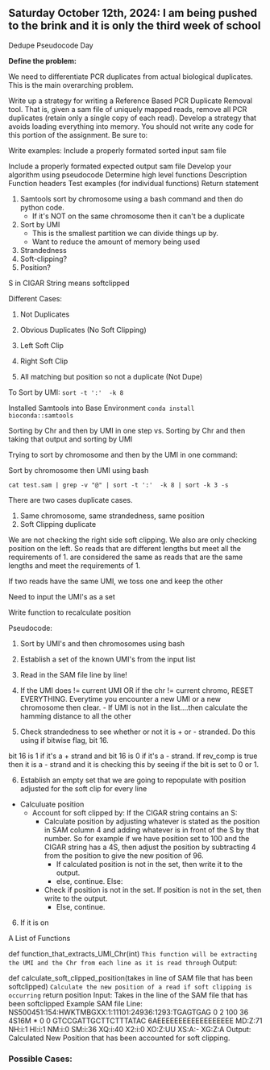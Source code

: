 Saturday October 12th, 2024: I am being pushed to the brink and it is only the third week of school 
---

Dedupe Pseudocode Day 

**Define the problem:**

We need to differentiate PCR duplicates from actual biological duplicates. This is the main overarching problem. 

Write up a strategy for writing a Reference Based PCR Duplicate Removal tool. That is, given a sam file of uniquely mapped reads, remove all PCR duplicates (retain only a single copy of each read). Develop a strategy that avoids loading everything into memory. You should not write any code for this portion of the assignment. Be sure to:




Write examples:
Include a properly formated sorted input sam file



Include a properly formated expected output sam file
Develop your algorithm using pseudocode
Determine high level functions
Description
Function headers
Test examples (for individual functions)
Return statement


1. Samtools sort by chromosome using a bash command and then do python code. 
    - If it's NOT on the same chromosome then it can't be a duplicate 
2. Sort by UMI 
    - This is the smallest partition we can divide things up by. 
    - Want to reduce the amount of memory being used
3. Strandedness 
4. Soft-clipping?
5. Position? 

S in CIGAR String means softclipped 

Different Cases: 

1. Not Duplicates 

2. Obvious Duplicates (No Soft Clipping)

3. Left Soft Clip 

4. Right Soft Clip 

5. All matching but position so not a duplicate (Not Dupe)


To Sort by UMI: 
`sort -t ':'  -k 8`


Installed Samtools into Base Environment 
`conda install bioconda::samtools`


Sorting by Chr and then by UMI in one step vs. Sorting by Chr and then taking that output and sorting by UMI 

Trying to sort by chromosome and then by the UMI in one command: 

Sort by chromosome then UMI using bash

`cat test.sam | grep -v "@" | sort -t ':'  -k 8 | sort -k 3 -s`


There are two cases duplicate cases. 

1. Same chromosome, same strandedness, same position
2. Soft Clipping duplicate 

We are not checking the right side soft clipping. We also are only checking position on the left. So reads that are different lengths but meet all the requirements of 1. are considered the same as reads that are the same lengths and meet the requirements of 1. 

If two reads have the same UMI, we toss one and keep the other 


Need to input the UMI's as a set 



Write function to recalculate position

Pseudocode: 

1. Sort by UMI's and then chromosomes using bash 

2. Establish a set of the known UMI's from the input list 

3. Read in the SAM file line by line!

4. If the UMI does != current UMI OR if the chr != current chromo, RESET EVERYTHING. 
Everytime you encounter a new UMI or a new chromosome then clear. 
        - If UMI is not in the list....then calculate the hamming distance to all the other 

5. Check strandedness to see whether or not it is + or - stranded. Do this using if bitwise flag, bit 16. 

bit 16 is 1 if it's a + strand and bit 16 is 0 if it's a - strand. 
If rev_comp is true then it is a - strand and it is checking this by seeing if the bit is set to 0 or 1. 

6. Establish an empty set that we are going to repopulate with position adjusted for the soft clip for every line

 - Calculuate position
    - Account for soft clipped by:
    If the CIGAR string contains an S:  
        - Calculate position by adjusting whatever is stated as the position in SAM column 4 and adding whatever is in front of the S by that number. So for example if we have position set to 100 and the CIGAR string has a 4S, then adjust the position by subtracting 4 from the position to give the new position of 96. 
            - If calculated position is not in the set, then write it to the output. 
            - else, continue. 
    Else: 
        - Check if position is not in the set. If position is not in the set, then write to the output. 
            - Else, continue. 


6. If it is on 

A List of Functions

def function_that_extracts_UMI_Chr(int)
    ```This function will be extracting the UMI and the Chr from each line as it is read through```
Output: 


def calculate_soft_clipped_position(takes in line of SAM file that has been softclipped)
```Calculate the new position of a read if soft clipping is occurring```
    return position
Input: Takes in the line of the SAM file that has been softclipped
Example SAM file Line: 
NS500451:154:HWKTMBGXX:1:11101:24936:1293:TGAGTGAG	0	2	100	36	4S16M	*	0	0	GTCCGATTGCTTCTTTATAC	6AEEEEEEEEEEEEEEEEEE	MD:Z:71	NH:i:1	HI:i:1	NM:i:0	SM:i:36	XQ:i:40	X2:i:0	XO:Z:UU	XS:A:-	XG:Z:A
Output: Calculated New Position that has been accounted for soft clipping.



### Possible Cases: 

####